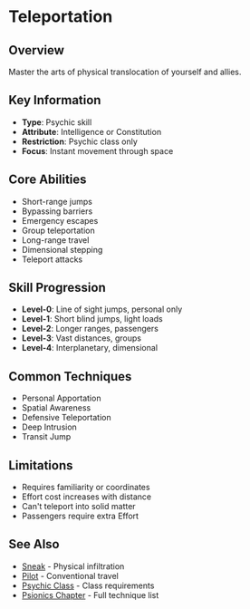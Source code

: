 # Teleportation

## Overview
Master the arts of physical translocation of yourself and allies.

## Key Information
- **Type**: Psychic skill
- **Attribute**: Intelligence or Constitution
- **Restriction**: Psychic class only
- **Focus**: Instant movement through space

## Core Abilities
- Short-range jumps
- Bypassing barriers
- Emergency escapes
- Group teleportation
- Long-range travel
- Dimensional stepping
- Teleport attacks

## Skill Progression
- **Level-0**: Line of sight jumps, personal only
- **Level-1**: Short blind jumps, light loads
- **Level-2**: Longer ranges, passengers
- **Level-3**: Vast distances, groups
- **Level-4**: Interplanetary, dimensional

## Common Techniques
- Personal Apportation
- Spatial Awareness
- Defensive Teleportation
- Deep Intrusion
- Transit Jump

## Limitations
- Requires familiarity or coordinates
- Effort cost increases with distance
- Can't teleport into solid matter
- Passengers require extra Effort

## See Also
- [Sneak](../skills/sneak.md) - Physical infiltration
- [Pilot](../skills/pilot.md) - Conventional travel
- [Psychic Class](../classes/psychic.md) - Class requirements
- [Psionics Chapter](../../../psionics/) - Full technique list